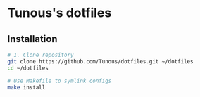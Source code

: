 Tunous's dotfiles
=================

Installation
------------

```sh
# 1. Clone repository
git clone https://github.com/Tunous/dotfiles.git ~/dotfiles
cd ~/dotfiles

# Use Makefile to symlink configs
make install
```
